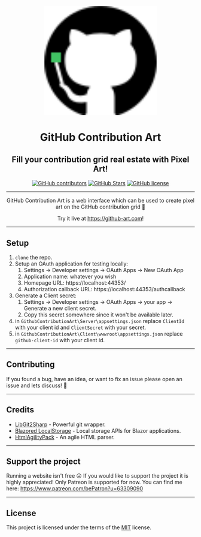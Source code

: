 <div align="center"> 

<img src="GithubContributionArt\Client\wwwroot\images\avatar.svg" alt="drawing" width="300px"/>

# GitHub Contribution Art

## Fill your contribution grid real estate with Pixel Art!

[![GitHub contributors](https://img.shields.io/github/contributors/mantinband/github-contribution-art)](https://GitHub.com/mantinband/github-contribution-art/graphs/contributors/) [![GitHub Stars](https://img.shields.io/github/stars/mantinband/github-contribution-art.svg)](https://github.com/mantinband/github-contribution-art/stargazers) [![GitHub license](https://img.shields.io/github/license/mantinband/github-contribution-art)](https://github.com/mantinband/github-contribution-art/blob/main/LICENSE)

</div>

---

<div align="center"> 
   
   GitHub Contribution Art is a web interface which can be used to create pixel art on the GitHub contribution grid 💪

   Try it live at https://github-art.com!

</div>
   
---

## Setup

1. `clone` the repo.
2. Setup an OAuth application for testing locally:
   1. Settings -> Developer settings -> OAuth Apps -> New OAuth App
   2. Application name: whatever you wish
   3. Homepage URL: https://localhost:44353/
   4. Authorization callback URL: https://localhost:44353/authcallback
3. Generate a Client secret:
   1. Settings -> Developer settings -> OAuth Apps -> your app -> Generate a new client secret.
   2. Copy this secret somewhere since it won't be available later.
4. in `GithubContributionArt\Server\appsettings.json` replace `ClientId` with your client id and `ClientSecret` with your secret.
5. in `GithubContributionArt\Client\wwwroot\appsettings.json` replace `github-client-id` with your client id.

---

## Contributing

If you found a bug, have an idea, or want to fix an issue please open an issue and lets discuss! 💪

---

## Credits

- [LibGit2Sharp](https://github.com/libgit2/libgit2sharp) - Powerful git wrapper.
- [Blazored LocalStorage](https://github.com/Blazored/LocalStorage) - Local storage APIs for Blazor applications.
- [HtmlAgilityPack](https://github.com/zzzprojects/html-agility-pack) - An agile HTML parser.

---

## Support the project

Running a website isn't free 😜 If you would like to support the project it is highly appreciated!
Only Patreon is supported for now. You can find me here: https://www.patreon.com/bePatron?u=63309090

---

## License

This project is licensed under the terms of the [MIT](https://github.com/mantinband/github-contribution-art/blob/main/LICENSE) license.
